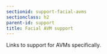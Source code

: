 ```yaml
---
sectionid: support-facial-avms
sectionclass: h2
parent-id: support
title: Facial AVM support
---
```

Links to support for AVMs specifically.
